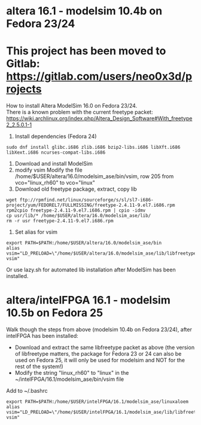 # altera 16.1 - modelsim 10.4b on Fedora 23/24

# This project has been moved to Gitlab: <https://gitlab.com/users/neo0x3d/projects>

How to install Altera ModelSim 16.0 on Fedora 23/24.<br/>
There is a known problem with the current freetype packet:
https://wiki.archlinux.org/index.php/Altera_Design_Software#With_freetype2_2.5.0.1-1

1. Install dependencies (Fedora 24)
```
sudo dnf install glibc.i686 zlib.i686 bzip2-libs.i686 libXft.i686 libXext.i686 ncurses-compat-libs.i686
```
1. Download and install ModelSim
1. modify vsim
Modify the file /home/$USER/altera/16.0/modelsim_ase/bin/vsim, row 205 from  vco="linux_rh60" to vco="linux"
1. Download old freetype package, extract, copy lib
```
wget ftp://rpmfind.net/linux/sourceforge/s/sl/sl7-i686-project/yum/FEDOREL7/FULLMISSING/freetype-2.4.11-9.el7.i686.rpm
rpm2cpio freetype-2.4.11-9.el7.i686.rpm | cpio -idmv
cp usr/lib/* /home/$USER/altera/16.0/modelsim_ase/lib/
rm -r usr freetype-2.4.11-9.el7.i686.rpm  
```

1. Set alias for vsim
```
export PATH=$PATH:/home/$USER/altera/16.0/modelsim_ase/bin
alias vsim="LD_PRELOAD=\"/home/$USER/altera/16.0/modelsim_ase/lib/libfreetype.so.6\" vsim"
```
Or use lazy.sh for automated lib installation after ModelSim has been installed.

# altera/intelFPGA 16.1 - modelsim 10.5b on Fedora 25

Walk though the steps from above (modelsim 10.4b on Fedora 23/24), after intelFPGA has been installed:
* Download and extract the same libfreetype packet as above (the version of libfreetype matters, the package for Fedora 23 or 24 can also be used on Fedora 25, it will only be used for modelsim and NOT for the rest of the system!)
* Modify the string "linux_rh60" to "linux" in the ~/intelFPGA/16.1/modelsim_ase/bin/vsim file

Add to ~/.bashrc
```
export PATH=$PATH:/home/$USER/intelFPGA/16.1/modelsim_ase/linuxaloem
alias vsim="LD_PRELOAD=\"/home/$USER/intelFPGA/16.1/modelsim_ase/lib/libfreetype.so.6\" vsim"
```
